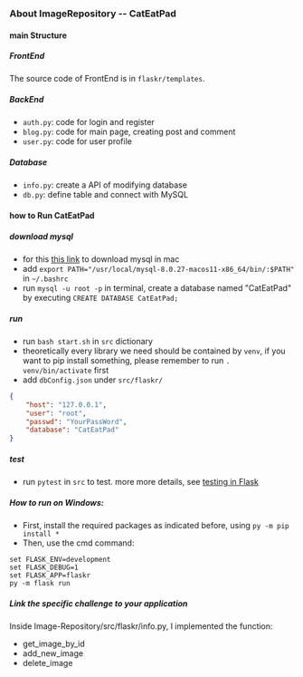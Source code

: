 ### About ImageRepository -- CatEatPad
#### main Structure
##### FrontEnd 
The source code of FrontEnd is in `flaskr/templates`. 
##### BackEnd 
- `auth.py`: code for login and register
- `blog.py`: code for main page, creating post and comment
- `user.py`: code for user profile
##### Database 
- `info.py`: create a API of modifying database 
- `db.py`: define table and connect with MySQL

#### how to Run CatEatPad
##### download mysql
- for this [this link](https://dev.mysql.com/doc/refman/8.0/en/macos-installation-pkg.html) to download mysql in mac
- add `export PATH="/usr/local/mysql-8.0.27-macos11-x86_64/bin/:$PATH"` in `~/.bashrc`
- run `mysql -u root -p` in terminal, create a database named "CatEatPad" by executing `CREATE DATABASE CatEatPad;`

##### run
- run `bash start.sh` in `src` dictionary 
- theoretically every library we need should be contained by `venv`, if you want to pip install something,  please remember to run `. venv/bin/activate` first
- add `dbConfig.json` under `src/flaskr/` 
```json
{
    "host": "127.0.0.1",
    "user": "root",
    "passwd": "YourPassWord",
    "database": "CatEatPad"
}
```

##### test
- run `pytest` in `src` to test. more more details, see [testing in Flask](https://flask.palletsprojects.com/en/2.0.x/testing/)

##### How to run on Windows:
- First, install the required packages as indicated before, using   `py -m pip install *`
- Then, use the cmd command:
```
set FLASK_ENV=development
set FLASK_DEBUG=1
set FLASK_APP=flaskr
py -m flask run
```

##### Link the specific challenge to your application

Inside Image-Repository/src/flaskr/info.py, I implemented the function:

- get_image_by_id
- add_new_image
- delete_image

